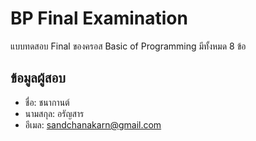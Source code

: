 # BP Final Examination

แบบทดสอบ Final ของครอส Basic of Programming มีทั้งหมด 8 ข้อ

## ข้อมูลผู้สอบ

- ชื่อ: ชนากานต์
- นามสกุล: อรัญสาร
- อีเมล: sandchanakarn@gmail.com
